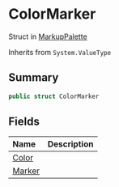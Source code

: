 # ColorMarker

Struct in [MarkupPalette](/api/csharp/yarn.unity.markuppalette.md)

Inherits from `System.ValueType`

## Summary



```csharp
public struct ColorMarker
```

## Fields

|Name|Description|
|:---|:---|
|[Color](/api/csharp/yarn.unity.markuppalette.colormarker.color.md)||
|[Marker](/api/csharp/yarn.unity.markuppalette.colormarker.marker.md)||

